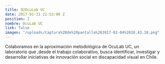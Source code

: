 ```yaml
---
title: 02OcuLab UC
date: 2017-01-31 22:53:00 Z
position: 2
nombre: OcuLab UC
link: false
imagen: "/uploads/Captura%20de%20pantalla%202017-02-04%2018.43.18.png"
---
```


Colaboramos en la aproximación metodológica de OcuLab UC, un laboratorio que ,desde el trabajo colaborativo, busca identificar, investigar y desarrollar iniciativas de innovación social en discapacidad visual en Chile. 
